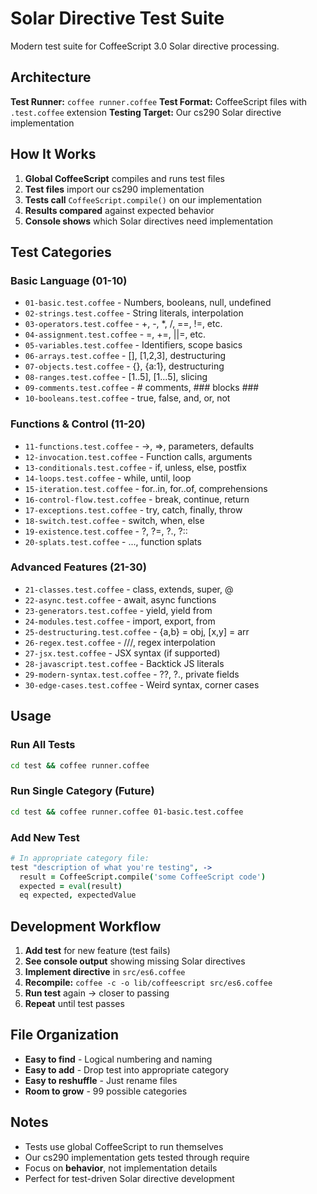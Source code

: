 # Solar Directive Test Suite

Modern test suite for CoffeeScript 3.0 Solar directive processing.

## Architecture

**Test Runner:** `coffee runner.coffee`
**Test Format:** CoffeeScript files with `.test.coffee` extension
**Testing Target:** Our cs290 Solar directive implementation

## How It Works

1. **Global CoffeeScript** compiles and runs test files
2. **Test files** import our cs290 implementation
3. **Tests call** `CoffeeScript.compile()` on our implementation
4. **Results compared** against expected behavior
5. **Console shows** which Solar directives need implementation

## Test Categories

### Basic Language (01-10)
- `01-basic.test.coffee` - Numbers, booleans, null, undefined
- `02-strings.test.coffee` - String literals, interpolation
- `03-operators.test.coffee` - +, -, *, /, ==, !=, etc.
- `04-assignment.test.coffee` - =, +=, ||=, etc.
- `05-variables.test.coffee` - Identifiers, scope basics
- `06-arrays.test.coffee` - [], [1,2,3], destructuring
- `07-objects.test.coffee` - {}, {a:1}, destructuring
- `08-ranges.test.coffee` - [1..5], [1...5], slicing
- `09-comments.test.coffee` - # comments, ### blocks ###
- `10-booleans.test.coffee` - true, false, and, or, not

### Functions & Control (11-20)
- `11-functions.test.coffee` - ->, =>, parameters, defaults
- `12-invocation.test.coffee` - Function calls, arguments
- `13-conditionals.test.coffee` - if, unless, else, postfix
- `14-loops.test.coffee` - while, until, loop
- `15-iteration.test.coffee` - for..in, for..of, comprehensions
- `16-control-flow.test.coffee` - break, continue, return
- `17-exceptions.test.coffee` - try, catch, finally, throw
- `18-switch.test.coffee` - switch, when, else
- `19-existence.test.coffee` - ?, ?=, ?., ?::
- `20-splats.test.coffee` - ..., function splats

### Advanced Features (21-30)
- `21-classes.test.coffee` - class, extends, super, @
- `22-async.test.coffee` - await, async functions
- `23-generators.test.coffee` - yield, yield from
- `24-modules.test.coffee` - import, export, from
- `25-destructuring.test.coffee` - {a,b} = obj, [x,y] = arr
- `26-regex.test.coffee` - ///, regex interpolation
- `27-jsx.test.coffee` - JSX syntax (if supported)
- `28-javascript.test.coffee` - Backtick JS literals
- `29-modern-syntax.test.coffee` - ??, ?., private fields
- `30-edge-cases.test.coffee` - Weird syntax, corner cases

## Usage

### Run All Tests
```bash
cd test && coffee runner.coffee
```

### Run Single Category (Future)
```bash
cd test && coffee runner.coffee 01-basic.test.coffee
```

### Add New Test
```coffee
# In appropriate category file:
test "description of what you're testing", ->
  result = CoffeeScript.compile('some CoffeeScript code')
  expected = eval(result)
  eq expected, expectedValue
```

## Development Workflow

1. **Add test** for new feature (test fails)
2. **See console output** showing missing Solar directives
3. **Implement directive** in `src/es6.coffee`
4. **Recompile:** `coffee -c -o lib/coffeescript src/es6.coffee`
5. **Run test** again → closer to passing
6. **Repeat** until test passes

## File Organization

- **Easy to find** - Logical numbering and naming
- **Easy to add** - Drop test into appropriate category
- **Easy to reshuffle** - Just rename files
- **Room to grow** - 99 possible categories

## Notes

- Tests use global CoffeeScript to run themselves
- Our cs290 implementation gets tested through require
- Focus on **behavior**, not implementation details
- Perfect for test-driven Solar directive development
